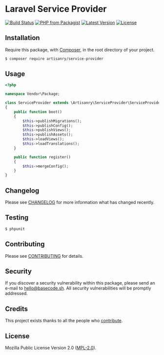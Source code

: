 # Laravel Service Provider

[![Build Status](https://img.shields.io/travis/artisanry/Service-Provider/master.svg?style=flat-square)](https://travis-ci.org/artisanry/Service-Provider)
[![PHP from Packagist](https://img.shields.io/packagist/php-v/artisanry/service-provider.svg?style=flat-square)]()
[![Latest Version](https://img.shields.io/github/release/artisanry/Service-Provider.svg?style=flat-square)](https://github.com/artisanry/Service-Provider/releases)
[![License](https://img.shields.io/packagist/l/artisanry/Service-Provider.svg?style=flat-square)](https://packagist.org/packages/artisanry/Service-Provider)

## Installation

Require this package, with [Composer](https://getcomposer.org/), in the root directory of your project.

``` bash
$ composer require artisanry/service-provider
```

## Usage

``` php
<?php

namespace Vendor\Package;

class ServiceProvider extends \Artisanry\ServiceProvider\ServiceProvider
{
    public function boot()
    {
        $this->publishMigrations();
        $this->publishConfig();
        $this->publishViews();
        $this->publishAssets();
        $this->loadViews();
        $this->loadTranslations();
    }

    public function register()
    {
        $this->mergeConfig();
    }
}
```

## Changelog

Please see [CHANGELOG](CHANGELOG.md) for more information what has changed recently.

## Testing

``` bash
$ phpunit
```

## Contributing

Please see [CONTRIBUTING](CONTRIBUTING.md) for details.

## Security

If you discover a security vulnerability within this package, please send an e-mail to hello@basecode.sh. All security vulnerabilities will be promptly addressed.

## Credits

This project exists thanks to all the people who [contribute](../../contributors).

## License

Mozilla Public License Version 2.0 ([MPL-2.0](./LICENSE)).
